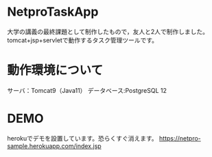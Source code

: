 # NetproTaskApp
大学の講義の最終課題として制作したもので，友人と2人で制作しました。
tomcat+jsp+servletで動作するタスク管理ツールです。
 
# 動作環境について
サーバ：Tomcat9（Java11）
データベース:PostgreSQL 12

# DEMO
herokuでデモを設置しています。恐らくすぐ消えます。
https://netpro-sample.herokuapp.com/index.jsp
